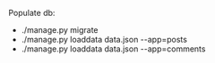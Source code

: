 Populate db:
 - ./manage.py migrate
 - ./manage.py loaddata data.json --app=posts
 - ./manage.py loaddata data.json --app=comments
